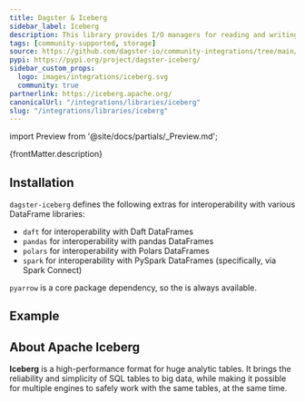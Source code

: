 ```yaml
---
title: Dagster & Iceberg
sidebar_label: Iceberg
description: This library provides I/O managers for reading and writing Apache Iceberg tables. It also provides a Dagster resource for accessing Iceberg tables.
tags: [community-supported, storage]
source: https://github.com/dagster-io/community-integrations/tree/main/libraries/dagster-iceberg
pypi: https://pypi.org/project/dagster-iceberg/
sidebar_custom_props:
  logo: images/integrations/iceberg.svg
  community: true
partnerlink: https://iceberg.apache.org/
canonicalUrl: "/integrations/libraries/iceberg"
slug: "/integrations/libraries/iceberg"
---
```


import Preview from '@site/docs/partials/\_Preview.md';

<Preview />

<p>{frontMatter.description}</p>

## Installation

<PackageInstallInstructions packageName="dagster-iceberg" />

`dagster-iceberg` defines the following extras for interoperability with various DataFrame libraries:

- `daft` for interoperability with Daft DataFrames
- `pandas` for interoperability with pandas DataFrames
- `polars` for interoperability with Polars DataFrames
- `spark` for interoperability with PySpark DataFrames (specifically, via Spark Connect)

`pyarrow` is a core package dependency, so the <PyObject section="libraries" object="io_manager.arrow.PyArrowIcebergIOManager" module="dagster_iceberg" /> is always available.

## Example

<CodeExample path="docs_snippets/docs_snippets/integrations/iceberg.py" language="python" />

## About Apache Iceberg

**Iceberg** is a high-performance format for huge analytic tables. It brings the reliability and simplicity of SQL tables to big data, while making it possible for multiple engines to safely work with the same tables, at the same time.

